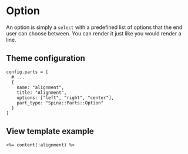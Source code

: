 # Option

An option is simply a `select` with a predefined list of options that the end user can choose between. You can render it just like you would render a line.

## Theme configuration

```
config.parts = [
  # ...
  {
    name: "alignment",
    title: "Alignment",
    options: ["left", "right", "center"],
    part_type: "Spina::Parts::Option"
  }
]
```

## View template example

```
<%= content(:alignment) %>
``` 
